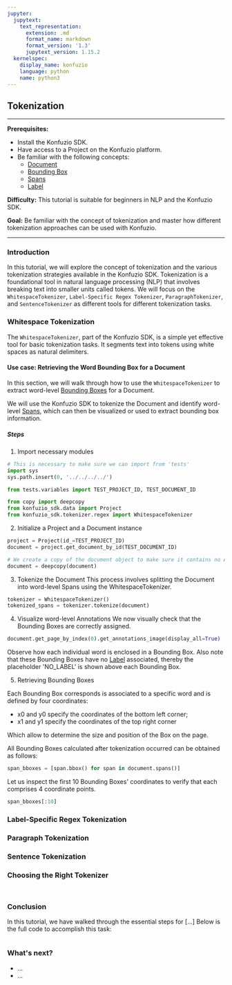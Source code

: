 ```yaml
---
jupyter:
  jupytext:
    text_representation:
      extension: .md
      format_name: markdown
      format_version: '1.3'
      jupytext_version: 1.15.2
  kernelspec:
    display_name: konfuzio
    language: python
    name: python3
---
```


## Tokenization

---

**Prerequisites:**
- Install the Konfuzio SDK.
- Have access to a Project on the Konfuzio platform.
- Be familiar with the following concepts:
    - [Document](ADD-LINK)
    - [Bounding Box](ADD-LINK)
    - [Spans](ADD-LINK)
    - [Label](ADD-LINK)

**Difficulty:** This tutorial is suitable for beginners in NLP and the Konfuzio SDK.

**Goal:** Be familiar with the concept of tokenization and master how different tokenization approaches can be used with Konfuzio.

---

### Introduction
In this tutorial, we will explore the concept of tokenization and the various tokenization strategies available in the Konfuzio SDK. Tokenization is a foundational tool in natural language processing (NLP) that involves breaking text into smaller units called tokens. We will focus on the `WhitespaceTokenizer`, `Label-Specific Regex Tokenizer`, `ParagraphTokenizer`, and `SentenceTokenizer` as different tools for different tokenization tasks.



### Whitespace Tokenization
The `WhitespaceTokenizer`, part of the Konfuzio SDK, is a simple yet effective tool for basic tokenization tasks. It segments text into tokens using white spaces as natural delimiters.

#### Use case: Retrieving the Word Bounding Box for a Document
In this section, we will walk through how to use the `WhitespaceTokenizer` to extract word-level [Bounding Boxes](ADD-LINK) for a Document.

We will use the Konfuzio SDK to tokenize the Document and identify word-level [Spans](ADD-LINK), which can then be visualized or used to extract bounding box information.


##### Steps
1. Import necessary modules

```python tags=["remove-cell"]
# This is necessary to make sure we can import from 'tests'
import sys
sys.path.insert(0, '../../../../')
```

```python tags=["remove-cell"]
from tests.variables import TEST_PROJECT_ID, TEST_DOCUMENT_ID
```

```python
from copy import deepcopy
from konfuzio_sdk.data import Project
from konfuzio_sdk.tokenizer.regex import WhitespaceTokenizer
```

2. Initialize a Project and a Document instance

```python tags=["remove-output"]
project = Project(id_=TEST_PROJECT_ID)
document = project.get_document_by_id(TEST_DOCUMENT_ID)

# We create a copy of the document object to make sure it contains no Annotations
document = deepcopy(document)

```

3. Tokenize the Document
This process involves splitting the Document into word-level Spans using the WhitespaceTokenizer.

```python tags=["remove-output"]
tokenizer = WhitespaceTokenizer()
tokenized_spans = tokenizer.tokenize(document)
```

4. Visualize word-level Annotations
We now visually check that the Bounding Boxes are correctly assigned.

```python
document.get_page_by_index(0).get_annotations_image(display_all=True)
```

Observe how each individual word is enclosed in a Bounding Box. Also note that these Bounding Boxes have no [Label](ADD-LINK) associated, thereby the placeholder 'NO_LABEL' is shown above each Bounding Box.


5. Retrieving Bounding Boxes

Each Bounding Box corresponds is associated to a specific word and is defined by four coordinates:
- x0 and y0 specify the coordinates of the bottom left corner;
- x1 and y1 specify the coordinates of the top right corner

Which allow to determine the size and position of the Box on the page.

All Bounding Boxes calculated after tokenization occurred can be obtained as follows:

```python
span_bboxes = [span.bbox() for span in document.spans()]
```

Let us inspect the first 10 Bounding Boxes' coordinates to verify that each comprises 4 coordinate points.

```python
span_bboxes[:10]
```

### Label-Specific Regex Tokenization


### Paragraph Tokenization


### Sentence Tokenization


### Choosing the Right Tokenizer

```python tags=["remove-output"]

```

```python tags=["remove-cell"]

```

### Conclusion
In this tutorial, we have walked through the essential steps for [...] Below is the full code to accomplish this task:

```python tags=["skip-execution"]

```

### What's next?

- ...
- ...

